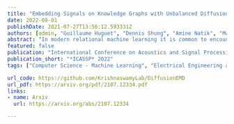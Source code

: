 ```yaml
---
title: "Embedding Signals on Knowledge Graphs with Unbalanced Diffusion Earth Mover's Distance"
date: 2022-08-01
publishDate: 2021-07-27T13:56:12.593331Z
authors: [admin, "Guillaume Huguet", "Dennis Shung", "Amine Natik", "Manik Kuchroo", "Guillaume Lajoie", "Guy Wolf", "Smita Krishnaswamy"]
abstract: "In modern relational machine learning it is common to encounter large graphs that arise via interactions or similarities between observations in many domains. Further, in many cases the target entities for analysis are actually signals on such graphs. We propose to compare and organize such datasets of graph signals by using an earth mover's distance (EMD) with a geodesic cost over the underlying graph. Typically, EMD is computed by optimizing over the cost of transporting one probability distribution to another over an underlying metric space. However, this is inefficient when computing the EMD between many signals. Here, we propose an unbalanced graph earth mover's distance that efficiently embeds the unbalanced EMD on an underlying graph into an L1 space, whose metric we call unbalanced diffusion earth mover's distance (UDEMD). This leads us to an efficient nearest neighbors kernel over many signals defined on a large graph. Next, we show how this gives distances between graph signals that are robust to noise. Finally, we apply this to organizing patients based on clinical notes who are modelled as signals on the SNOMED-CT medical knowledge graph, embedding lymphoblast cells modeled as signals on a gene graph, and organizing genes modeled as signals over a large peripheral blood mononuclear (PBMC) cell graph. In each case, we show that UDEMD-based embeddings find accurate distances that are highly efficient compared to other methods."
featured: false
publication: "International Conference on Acoustics and Signal Processing 2022"
publication_short: "*ICASSP* 2022"
tags: ["Computer Science - Machine Learning", "Electrical Engineering and Systems Science - Signal Processing"]

url_code: https://github.com/KrishnaswamyLab/DiffusionEMD
url_pdf: https://arxiv.org/pdf/2107.12334.pdf
links:
- name: Arxiv
  url: https://arxiv.org/abs/2107.12334

---
```


